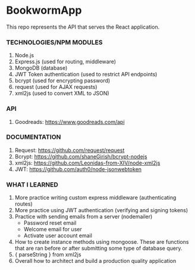 # BookwormApp

This repo represents the API that serves the React application.

### TECHNOLOGIES/NPM MODULES
1. Node.js
2. Express.js (used for routing, middleware)
3. MongoDB (database)
4. JWT Token authentication (used to restrict API endpoints)
5. bcrypt (used for encrypting password)
6. request (used for AJAX requests)
7. xml2js (used to convert XML to JSON)

### API
1. Goodreads: https://www.goodreads.com/api

### DOCUMENTATION
1. Request: https://github.com/request/request
2. Bcrypt: https://github.com/shaneGirish/bcrypt-nodejs
3. xml2js: https://github.com/Leonidas-from-XIV/node-xml2js
4. JWT: https://github.com/auth0/node-jsonwebtoken

### WHAT I LEARNED
1. More practice writing custom express middleware (authenticating routes)
2. More practice using JWT authentication (verifying and signing tokens)
3. Practice with sending emails from a server (nodemailer)
    * Password reset email
    * Welcome email for user
    * Activate user account email
4. How to create instance methods using mongoose. These are functions that are ran before or after submitting some type of database query.
5. { parseString } from xml2js
6. Overall how to architect and build a production quality application 